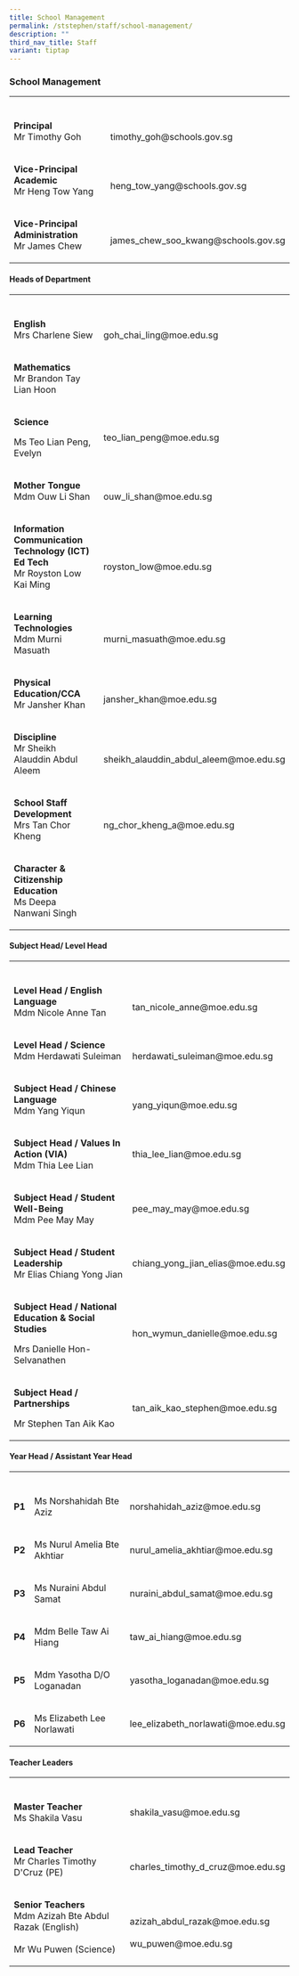 ```yaml
---
title: School Management
permalink: /ststephen/staff/school-management/
description: ""
third_nav_title: Staff
variant: tiptap
---
```

<h3>School Management</h3>
<table style="minWidth: 50px">
<colgroup>
<col>
<col>
</colgroup>
<tbody>
<tr>
<th rowspan="1" colspan="1">
<p></p>
</th>
<th rowspan="1" colspan="1">
<p></p>
</th>
</tr>
<tr>
<td rowspan="1" colspan="1">
<p><strong>Principal</strong> 
<br>Mr Timothy Goh</p>
</td>
<td rowspan="1" colspan="1">
<p>
<br>timothy_goh@schools.gov.sg</p>
</td>
</tr>
<tr>
<td rowspan="1" colspan="1">
<p><strong>Vice-Principal Academic</strong> 
<br>Mr Heng Tow Yang</p>
</td>
<td rowspan="1" colspan="1">
<p>
<br>heng_tow_yang@schools.gov.sg</p>
</td>
</tr>
<tr>
<td rowspan="1" colspan="1">
<p><strong>Vice-Principal Administration</strong> 
<br>Mr James Chew</p>
</td>
<td rowspan="1" colspan="1">
<p>
<br>james_chew_soo_kwang@schools.gov.sg</p>
</td>
</tr>
</tbody>
</table>
<h4>Heads of Department</h4>
<table style="minWidth: 50px">
<colgroup>
<col>
<col>
</colgroup>
<tbody>
<tr>
<th rowspan="1" colspan="1">
<p></p>
</th>
<th rowspan="1" colspan="1">
<p></p>
</th>
</tr>
<tr>
<td rowspan="1" colspan="1">
<p><strong>English</strong> 
<br>Mrs Charlene Siew</p>
</td>
<td rowspan="1" colspan="1">
<p>
<br>goh_chai_ling@moe.edu.sg</p>
</td>
</tr>
<tr>
<td rowspan="1" colspan="1">
<p><strong>Mathematics</strong> 
<br>Mr Brandon Tay Lian Hoon</p>
</td>
<td rowspan="1" colspan="1">
<p>
<br>
</p>
</td>
</tr>
<tr>
<td rowspan="1" colspan="1">
<p><strong>Science</strong>
</p>
<p>Ms Teo Lian Peng, Evelyn</p>
</td>
<td rowspan="1" colspan="1">
<p></p>
<p>teo_lian_peng@moe.edu.sg</p>
</td>
</tr>
<tr>
<td rowspan="1" colspan="1">
<p><strong>Mother Tongue</strong> 
<br>Mdm Ouw Li Shan</p>
</td>
<td rowspan="1" colspan="1">
<p>
<br>ouw_li_shan@moe.edu.sg</p>
</td>
</tr>
<tr>
<td rowspan="1" colspan="1">
<p><strong>Information Communication Technology (ICT) Ed Tech</strong> 
<br>Mr Royston Low Kai Ming</p>
</td>
<td rowspan="1" colspan="1">
<p>
<br>
</p>
<p>royston_low@moe.edu.sg</p>
</td>
</tr>
<tr>
<td rowspan="1" colspan="1">
<p><strong>Learning Technologies</strong> 
<br>Mdm Murni Masuath</p>
</td>
<td rowspan="1" colspan="1">
<p>
<br>murni_masuath@moe.edu.sg</p>
</td>
</tr>
<tr>
<td rowspan="1" colspan="1">
<p><strong>Physical Education/CCA</strong>
<br>Mr Jansher Khan</p>
</td>
<td rowspan="1" colspan="1">
<p>
<br>jansher_khan@moe.edu.sg</p>
</td>
</tr>
<tr>
<td rowspan="1" colspan="1">
<p><strong>Discipline</strong> 
<br>Mr Sheikh Alauddin Abdul Aleem</p>
</td>
<td rowspan="1" colspan="1">
<p>
<br>sheikh_alauddin_abdul_aleem@moe.edu.sg</p>
</td>
</tr>
<tr>
<td rowspan="1" colspan="1">
<p><strong>School Staff Development</strong> 
<br>Mrs Tan Chor Kheng</p>
</td>
<td rowspan="1" colspan="1">
<p>
<br>ng_chor_kheng_a@moe.edu.sg</p>
</td>
</tr>
<tr>
<td rowspan="1" colspan="1">
<p><strong>Character &amp; Citizenship Education</strong>
<br>Ms Deepa Nanwani Singh</p>
</td>
<td rowspan="1" colspan="1">
<p></p>
</td>
</tr>
</tbody>
</table>
<h4>Subject Head/ Level Head</h4>
<table style="minWidth: 50px">
<colgroup>
<col>
<col>
</colgroup>
<tbody>
<tr>
<th rowspan="1" colspan="1">
<p></p>
</th>
<th rowspan="1" colspan="1">
<p></p>
</th>
</tr>
<tr>
<td rowspan="1" colspan="1">
<p><strong>Level Head / English Language</strong> 
<br>Mdm Nicole Anne Tan</p>
</td>
<td rowspan="1" colspan="1">
<p>
<br>tan_nicole_anne@moe.edu.sg</p>
</td>
</tr>
<tr>
<td rowspan="1" colspan="1">
<p><strong>Level Head / Science</strong> 
<br>Mdm Herdawati Suleiman</p>
</td>
<td rowspan="1" colspan="1">
<p>
<br>herdawati_suleiman@moe.edu.sg</p>
</td>
</tr>
<tr>
<td rowspan="1" colspan="1">
<p><strong>Subject Head / Chinese Language</strong> 
<br>Mdm Yang Yiqun</p>
</td>
<td rowspan="1" colspan="1">
<p>
<br>yang_yiqun@moe.edu.sg</p>
</td>
</tr>
<tr>
<td rowspan="1" colspan="1">
<p><strong>Subject Head / Values In Action (VIA)</strong>
<br>Mdm Thia Lee Lian</p>
</td>
<td rowspan="1" colspan="1">
<p></p>
<p>thia_lee_lian@moe.edu.sg</p>
</td>
</tr>
<tr>
<td rowspan="1" colspan="1">
<p><strong>Subject Head / Student Well-Being</strong>
<br>Mdm Pee May May</p>
</td>
<td rowspan="1" colspan="1">
<p></p>
<p>pee_may_may@moe.edu.sg</p>
</td>
</tr>
<tr>
<td rowspan="1" colspan="1">
<p><strong>Subject Head / Student Leadership</strong>
<br>Mr Elias Chiang Yong Jian</p>
</td>
<td rowspan="1" colspan="1">
<p></p>
<p>chiang_yong_jian_elias@moe.edu.sg</p>
</td>
</tr>
<tr>
<td rowspan="1" colspan="1">
<p><strong>Subject Head / National Education &amp; Social Studies</strong>
</p>
<p>Mrs Danielle Hon-Selvanathen</p>
</td>
<td rowspan="1" colspan="1">
<p></p>
<p></p>
<p>hon_wymun_danielle@moe.edu.sg</p>
</td>
</tr>
<tr>
<td rowspan="1" colspan="1">
<p><strong>Subject Head / Partnerships</strong>
</p>
<p>Mr Stephen Tan Aik Kao</p>
</td>
<td rowspan="1" colspan="1">
<p></p>
<p>tan_aik_kao_stephen@moe.edu.sg</p>
</td>
</tr>
</tbody>
</table>
<h4>Year Head / Assistant Year Head</h4>
<table style="minWidth: 75px">
<colgroup>
<col>
<col>
<col>
</colgroup>
<tbody>
<tr>
<th rowspan="1" colspan="1">
<p></p>
</th>
<th rowspan="1" colspan="1">
<p></p>
</th>
<th rowspan="1" colspan="1">
<p></p>
</th>
</tr>
<tr>
<td rowspan="1" colspan="1">
<p><strong>P1</strong>
</p>
</td>
<td rowspan="1" colspan="1">
<p>Ms Norshahidah Bte Aziz</p>
</td>
<td rowspan="1" colspan="1">
<p>norshahidah_aziz@moe.edu.sg</p>
</td>
</tr>
<tr>
<td rowspan="1" colspan="1">
<p><strong>P2</strong>
</p>
</td>
<td rowspan="1" colspan="1">
<p>Ms Nurul Amelia Bte Akhtiar</p>
</td>
<td rowspan="1" colspan="1">
<p>nurul_amelia_akhtiar@moe.edu.sg</p>
</td>
</tr>
<tr>
<td rowspan="1" colspan="1">
<p><strong>P3</strong>
</p>
</td>
<td rowspan="1" colspan="1">
<p>Ms Nuraini Abdul Samat</p>
</td>
<td rowspan="1" colspan="1">
<p>nuraini_abdul_samat@moe.edu.sg</p>
</td>
</tr>
<tr>
<td rowspan="1" colspan="1">
<p><strong>P4</strong>
</p>
</td>
<td rowspan="1" colspan="1">
<p>Mdm Belle Taw Ai Hiang</p>
</td>
<td rowspan="1" colspan="1">
<p>taw_ai_hiang@moe.edu.sg</p>
</td>
</tr>
<tr>
<td rowspan="1" colspan="1">
<p><strong>P5</strong>
</p>
</td>
<td rowspan="1" colspan="1">
<p>Mdm Yasotha D/O Loganadan</p>
</td>
<td rowspan="1" colspan="1">
<p>yasotha_loganadan@moe.edu.sg</p>
</td>
</tr>
<tr>
<td rowspan="1" colspan="1">
<p><strong>P6</strong>
</p>
</td>
<td rowspan="1" colspan="1">
<p>Ms Elizabeth Lee Norlawati</p>
</td>
<td rowspan="1" colspan="1">
<p>lee_elizabeth_norlawati@moe.edu.sg</p>
</td>
</tr>
</tbody>
</table>
<h4>Teacher Leaders</h4>
<table style="minWidth: 50px">
<colgroup>
<col>
<col>
</colgroup>
<tbody>
<tr>
<th rowspan="1" colspan="1">
<p></p>
</th>
<th rowspan="1" colspan="1">
<p></p>
</th>
</tr>
<tr>
<td rowspan="1" colspan="1">
<p><strong>Master Teacher</strong> 
<br>Ms Shakila Vasu</p>
</td>
<td rowspan="1" colspan="1">
<p></p>
<p>shakila_vasu@moe.edu.sg</p>
</td>
</tr>
<tr>
<td rowspan="1" colspan="1">
<p><strong>Lead Teacher</strong> 
<br>Mr Charles Timothy D'Cruz (PE)</p>
</td>
<td rowspan="1" colspan="1">
<p>
<br>charles_timothy_d_cruz@moe.edu.sg</p>
</td>
</tr>
<tr>
<td rowspan="1" colspan="1">
<p><strong>Senior Teachers</strong> 
<br>Mdm Azizah Bte Abdul Razak (English)
<br>
<br>Mr Wu Puwen (Science)</p>
</td>
<td rowspan="1" colspan="1">
<p>
<br>azizah_abdul_razak@moe.edu.sg
<br>
<br>wu_puwen@moe.edu.sg</p>
</td>
</tr>
</tbody>
</table>
<p></p>